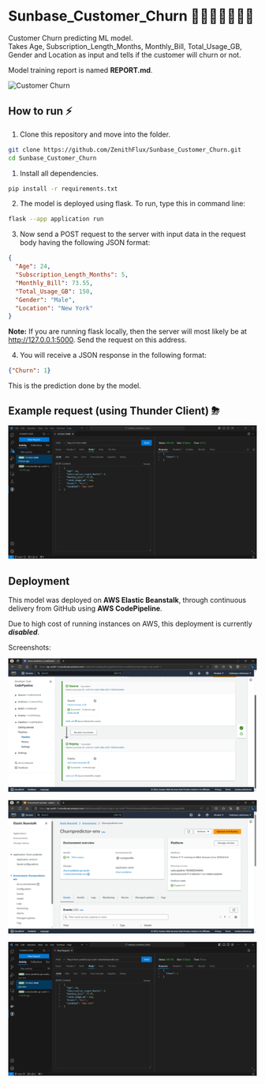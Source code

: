 # Sunbase_Customer_Churn 🏃🏼‍♀️🏃🏼‍♂️💨

Customer Churn predicting ML model.  
Takes Age, Subscription_Length_Months, Monthly_Bill, Total_Usage_GB, Gender and Location as input and tells if the customer will churn or not.

Model training report is named **REPORT.md**.

![Customer Churn](https://www.cleartouch.in/wp-content/uploads/2022/11/Customer-Churn.png)

## How to run ⚡

1. Clone this repository and move into the folder.
```bash
git clone https://github.com/ZenithFlux/Sunbase_Customer_Churn.git  
cd Sunbase_Customer_Churn
```

1. Install all dependencies.  
```bash
pip install -r requirements.txt
```

2. The model is deployed using flask. To run, type this in command line:  
```bash
flask --app application run
```

3. Now send a POST request to the server with input data in the request body having the following JSON format:
```json
{
  "Age": 24,
  "Subscription_Length_Months": 5,
  "Monthly_Bill": 73.55,
  "Total_Usage_GB": 150,
  "Gender": "Male",
  "Location": "New York"
}
```

**Note:** If you are running flask locally, then the server will most likely be at http://127.0.0.1:5000. Send the request on this address.

4. You will receive a JSON response in the following format:
```json
{"Churn": 1}
```  
This is the prediction done by the model.

## Example request (using Thunder Client) ⛈

![Request-Response](images/req.png)

## Deployment

This model was deployed on **AWS Elastic Beanstalk**, through continuous delivery from GitHub using **AWS CodePipeline**.

Due to high cost of running instances on AWS, this deployment is currently ***disabled***.

Screenshots:

![CodePipeline](/images/cp.png)

![AWS Beanstalk](/images/ebs.png)

![Request to application](/images/aws_req.png)